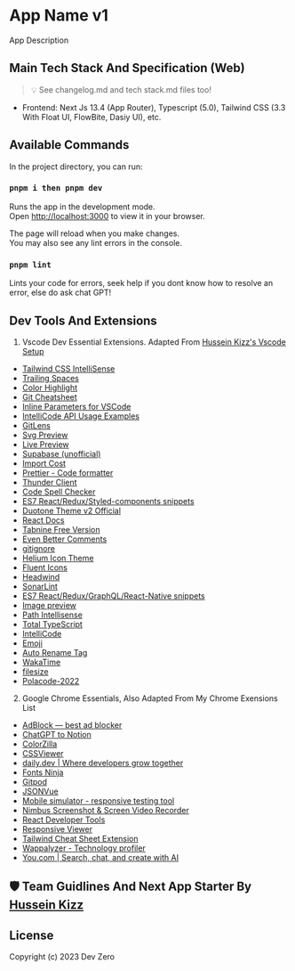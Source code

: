 # App Name v1

App Description

## Main Tech Stack And Specification (Web)

> 💡 See changelog.md and tech stack.md files too!

- Frontend: Next Js 13.4 (App Router), Typescript (5.0), Tailwind CSS (3.3 With Float UI, FlowBite, Dasiy UI), etc.

## Available Commands

In the project directory, you can run:

### `pnpm i then pnpm dev`

Runs the app in the development mode.\
Open [http://localhost:3000](http://localhost:3000) to view it in your browser.

The page will reload when you make changes.\
You may also see any lint errors in the console.

### `pnpm lint`

Lints your code for errors, seek help if you dont know how to resolve an error, else do ask chat GPT!

## Dev Tools And Extensions

1. Vscode Dev Essential Extensions. Adapted From [Hussein Kizz's Vscode Setup](https://howivscode.com/Hussseinkizz)

- [Tailwind CSS IntelliSense](https://marketplace.visualstudio.com/items?itemName=bradlc.vscode-tailwindcss)
- [Trailing Spaces](https://marketplace.visualstudio.com/items?itemName=shardulm94.trailing-spaces)
- [Color Highlight](https://marketplace.visualstudio.com/items?itemName=naumovs.color-highlight)
- [Git Cheatsheet](https://marketplace.visualstudio.com/items?itemName=dzhavat.git-cheatsheet)
- [Inline Parameters for VSCode](https://marketplace.visualstudio.com/items?itemName=RichardLuo.inline-parameters)
- [IntelliCode API Usage Examples](https://marketplace.visualstudio.com/items?itemName=VisualStudioExptTeam.intellicode-api-usage-examples)
- [GitLens](https://marketplace.visualstudio.com/items?itemName=eamodio.gitlens)
- [Svg Preview](https://marketplace.visualstudio.com/items?itemName=SimonSiefke.svg-preview)
- [Live Preview](https://marketplace.visualstudio.com/items?itemName=ms-vscode.live-server)
- [Supabase (unofficial)](https://marketplace.visualstudio.com/items?itemName=zernonia.supabase-vscode)
- [Import Cost](https://marketplace.visualstudio.com/items?itemName=wix.vscode-import-cost)
- [Prettier - Code formatter](https://marketplace.visualstudio.com/items?itemName=esbenp.prettier-vscode)
- [Thunder Client](https://marketplace.visualstudio.com/items?itemName=rangav.vscode-thunder-client)
- [Code Spell Checker](https://marketplace.visualstudio.com/items?itemName=streetsidesoftware.code-spell-checker)
- [ES7 React/Redux/Styled-components snippets](https://marketplace.visualstudio.com/items?itemName=woodreamz.es7-react-js-snippets)
- [Duotone Theme v2 Official](https://marketplace.visualstudio.com/items?itemName=husseinkizz.duotone)
- [React Docs](https://marketplace.visualstudio.com/items?itemName=PatrickMorgan.reactdocs)
- [Tabnine Free Version](https://marketplace.visualstudio.com/items?itemName=svipas.code-autocomplete)
- [Even Better Comments](https://marketplace.visualstudio.com/items?itemName=Tion.evenbettercomments)
- [gitignore](https://marketplace.visualstudio.com/items?itemName=codezombiech.gitignore)
- [Helium Icon Theme](https://marketplace.visualstudio.com/items?itemName=helgardrichard.helium-icon-theme)
- [Fluent Icons](https://marketplace.visualstudio.com/items?itemName=miguelsolorio.fluent-icons)
- [Headwind](https://marketplace.visualstudio.com/items?itemName=heybourn.headwind)
- [SonarLint](https://marketplace.visualstudio.com/items?itemName=SonarSource.sonarlint-vscode)
- [ES7 React/Redux/GraphQL/React-Native snippets](https://marketplace.visualstudio.com/items?itemName=rodrigovallades.es7-react-js-snippets)
- [Image preview](https://marketplace.visualstudio.com/items?itemName=kisstkondoros.vscode-gutter-preview)
- [Path Intellisense](https://marketplace.visualstudio.com/items?itemName=christian-kohler.path-intellisense)
- [Total TypeScript](https://marketplace.visualstudio.com/items?itemName=mattpocock.ts-error-translator)
- [IntelliCode](https://marketplace.visualstudio.com/items?itemName=VisualStudioExptTeam.vscodeintellicode)
- [Emoji](https://marketplace.visualstudio.com/items?itemName=Perkovec.emoji)
- [Auto Rename Tag](https://marketplace.visualstudio.com/items?itemName=formulahendry.auto-rename-tag)
- [WakaTime](https://marketplace.visualstudio.com/items?itemName=WakaTime.vscode-wakatime)
- [filesize](https://marketplace.visualstudio.com/items?itemName=mkxml.vscode-filesize)
- [Polacode-2022](https://marketplace.visualstudio.com/items?itemName=jeff-hykin.polacode-2019)

2. Google Chrome Essentials, Also Adapted From My Chrome Exensions List

- [AdBlock — best ad blocker](https://chrome.google.com/webstore/detail/adblock-%E2%80%94-best-ad-blocker/gighmmpiobklfepjocnamgkkbiglidom)
- [ChatGPT to Notion](https://chrome.google.com/webstore/detail/chatgpt-to-notion/oojndninaelbpllebamcojkdecjjhcle)
- [ColorZilla](https://chrome.google.com/webstore/detail/colorzilla/bhlhnicpbhignbdhedgjhgdocnmhomnp)
- [CSSViewer](https://chrome.google.com/webstore/detail/cssviewer/ggfgijbpiheegefliciemofobhmofgce)
- [daily.dev | Where developers grow together](https://chrome.google.com/webstore/detail/dailydev-where-developers/jlmpjdjjbgclbocgajdjefcidcncaied)
- [Fonts Ninja](https://chrome.google.com/webstore/detail/fonts-ninja/eljapbgkmlngdpckoiiibecpemleclhh)
- [Gitpod](https://chrome.google.com/webstore/detail/gitpod-always-ready-to-co/dodmmooeoklaejobgleioelladacbeki)
- [JSONVue](https://chrome.google.com/webstore/detail/jsonvue/chklaanhfefbnpoihckbnefhakgolnmc)
- [Mobile simulator - responsive testing tool](https://chrome.google.com/webstore/detail/mobile-simulator-responsi/ckejmhbmlajgoklhgbapkiccekfoccmk)
- [Nimbus Screenshot & Screen Video Recorder](https://chrome.google.com/webstore/detail/nimbus-screenshot-video-r/bpconcjcammlapcogcnnelfmaeghhagj)
- [React Developer Tools](https://chrome.google.com/webstore/detail/react-developer-tools/fmkadmapgofadopljbjfkapdkoienihi)
- [Responsive Viewer](https://chrome.google.com/webstore/detail/responsive-viewer/inmopeiepgfljkpkidclfgbgbmfcennb)
- [Tailwind Cheat Sheet Extension](https://chrome.google.com/webstore/detail/tailwind-cheat-sheet-exte/jmggagicdeomaenmjjlphbamdaeojcol)
- [Wappalyzer - Technology profiler](https://chrome.google.com/webstore/detail/wappalyzer-technology-pro/gppongmhjkpfnbhagpmjfkannfbllamg)
- [You.com | Search, chat, and create with AI](https://chrome.google.com/webstore/detail/youcom-search-chat-and-cr/fhplnehgjpmohhldfnjhibanpbiedofi)

## 🛡️ Team Guidlines And Next App Starter By [Hussein Kizz](hssnkizz@gmail.com)

## License

Copyright (c) 2023 Dev Zero
